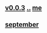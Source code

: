 ## [v0.0.3](https://github.com/littleflute/english/edit/master/voa/SCIENCE%20&%20TECHNOLOGY/2018/readme.md) [..](..) [me](https://littleflute.github.io/english/voa/SCIENCE%20&%20TECHNOLOGY/2018/)
## [september](september)
